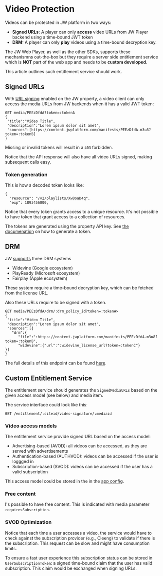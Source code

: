 # Video Protection

Videos can be protected in JW platform in two ways:
- **Signed URLs:** A player can only **access** video URLs from JW Player backend using a time-bound JWT token
- **DRM:** A player can only **play** videos using a time-bound decryption key. 

The  JW Web Player, as well as the other SDKs, supports these mechanismns out-the-box but they require a server side entitlement service which is **NOT** part of the web app and needs to be **custom developed**.

This article outlines such entitlement service should work. 

## Signed URLs

With [URL signing](https://support.jwplayer.com/articles/how-to-enable-url-token-signing) enabled on the JW property, a video client can only access the media URLs from JW backends when it has a valid JWT token:

```
GET media/PEEzDfdA?token=:tokenA
{
 "title":"Video Title",
 "description":"Lorem ipsum dolor sit amet", 
 "sources":[https://content.jwplatform.com/manifests/PEEzDfdA.m3u8?token=:tokenB]
}
```

Missing or invalid tokens will result in a `403` forbidden.

Notice that the API response will also have all video URLs signed, making subsequent calls easy.

### Token generation

This is how a decoded token looks like:

```
{
  "resource": "/v2/playlists/Xw0oaD4q",
  "exp": 1893456000,
```

Notice that every token grants access to a unique resource. It's not possible to have token that grant access to a collection of resources.

The tokens are generated using the property API key. See [the documenation](https://developer.jwplayer.com/jwplayer/docs/protect-your-content-with-signed-urls) on how to generate a token.

## DRM

JW [supports](https://support.jwplayer.com/articles/drm-with-jw-stream-policy-reference) three DRM systems
* Widevine (Google ecosystem)
* PlayReady (Microsoft ecosystem)
* Fairplay (Apple ecosystem)

These  system require a time-bound decryption key, which can be fetched from the license URL. 

Also these URLs require to be signed with a token.

```
GET media/PEEzDfdA/drm/:drm_policy_id?token=:tokenA>
{
 "title":"Video Title",
 "description":"Lorem ipsum dolor sit amet", 
 "sources":[{
   "drm":{
      "file":":https://content.jwplatform.com/manifests/PEEzDfdA.m3u8?token=:tokenB",
      "widevine":{"url":":widevine_license_url?token=:tokenC"}
}]
}
```

The full details of this endpoint can be found [here](https://developer.jwplayer.com/jwplayer/reference/get_v2-media-media-id-drm-policy-id).

## Custom Entitlement Service

The entitlement service should generates the `SignedMediaURLs` based on the given access model (see below) and media item. 

The service interface could look like this: 

`GET /entitlement/:siteid/video-signature/:mediaid`

### Video access models

The entitlement service provide signed URL based on the access model: 
- Advertising-based (AVOD): all videos can be accessed, as they are served with advertisements
- Authentication-based (AUTHVOD): videos can be accessed if the user is loggged in
- Subscription-based (SVOD): videos can be accessed if the user has a valid subscription

This access model could be stored in the in the [app config](/docs/configuration.md).

### Free content

I's possible to have free content. This is indicated with media parameter `requiresSubscription`. 

### SVOD Optimization

Notice that each time a user accesses a video, the service would have to check against the subscription provider (e.g., Cleeng) to validate if there is the subscription. This request can be slow and might have consumption limits. 

To ensure a fast user experience this subscription status can be stored in ``UserSubscriptionToken``: a signed time-bound claim that the user has valid subscription. This claim would be exchanged when signing URLs. 
